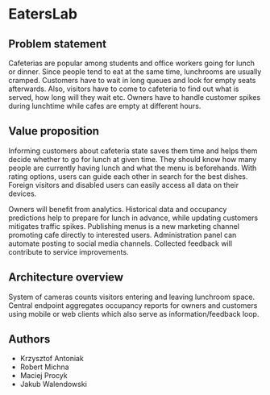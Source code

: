 # EatersLab

## Problem statement

Cafeterias are popular among students and office workers going for lunch or dinner. Since people tend to eat at the same time, lunchrooms are usually cramped. Customers have to wait in long queues and look for empty seats afterwards. Also, visitors have to come to cafeteria to find out what is served, how long will they wait etc. Owners have to handle customer spikes during lunchtime while cafes are empty at different hours.

## Value proposition

Informing customers about cafeteria state saves them time and helps them decide whether to go for lunch at given time. They should know how many people are currently having lunch and what the menu is beforehands. With rating options, users can guide each other in search for the best dishes. Foreign visitors and disabled users can easily access all data on their devices.

Owners will benefit from analytics. Historical data and occupancy predictions help to prepare for lunch in advance, while updating customers mitigates traffic spikes. Publishing menus is a new marketing channel promoting cafe directly to interested users. Administration panel can automate posting to social media channels. Collected feedback will contribute to service improvements.

## Architecture overview

System of cameras counts visitors entering and leaving lunchroom space. Central endpoint aggregates occupancy reports for owners and customers using mobile or web clients which also serve as information/feedback loop.

## Authors

* Krzysztof Antoniak
* Robert Michna
* Maciej Procyk
* Jakub Walendowski
